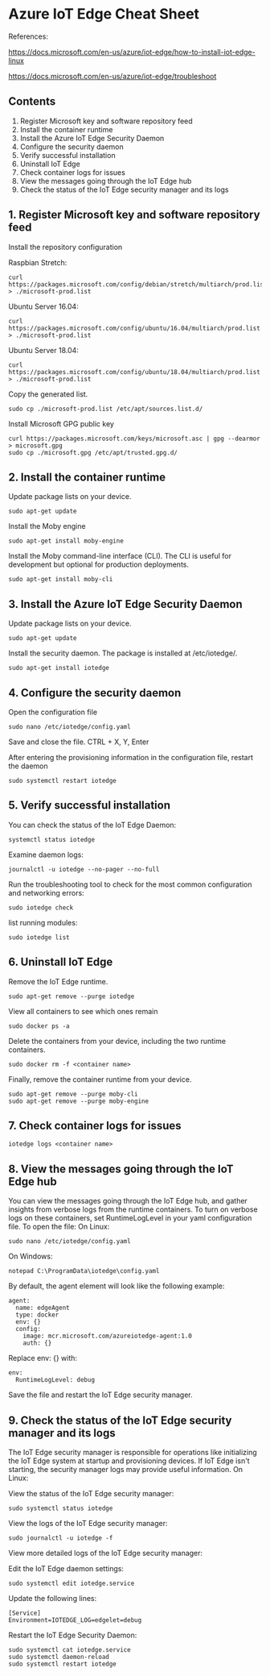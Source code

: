 # Azure IoT Edge Cheat Sheet

References:

 https://docs.microsoft.com/en-us/azure/iot-edge/how-to-install-iot-edge-linux
 
 https://docs.microsoft.com/en-us/azure/iot-edge/troubleshoot

## Contents
1. Register Microsoft key and software repository feed	
2. Install the container runtime	
3. Install the Azure IoT Edge Security Daemon	
4. Configure the security daemon	
5. Verify successful installation	
6. Uninstall IoT Edge	
7. Check container logs for issues	
8. View the messages going through the IoT Edge hub	
9. Check the status of the IoT Edge security manager and its logs	


## 1. Register Microsoft key and software repository feed
Install the repository configuration

Raspbian Stretch:

    curl https://packages.microsoft.com/config/debian/stretch/multiarch/prod.list > ./microsoft-prod.list

 Ubuntu Server 16.04:
 
    curl https://packages.microsoft.com/config/ubuntu/16.04/multiarch/prod.list > ./microsoft-prod.list

Ubuntu Server 18.04:

    curl https://packages.microsoft.com/config/ubuntu/18.04/multiarch/prod.list > ./microsoft-prod.list

Copy the generated list.

    sudo cp ./microsoft-prod.list /etc/apt/sources.list.d/

Install Microsoft GPG public key

    curl https://packages.microsoft.com/keys/microsoft.asc | gpg --dearmor > microsoft.gpg
    sudo cp ./microsoft.gpg /etc/apt/trusted.gpg.d/
 
## 2.  Install the container runtime
Update package lists on your device.

    sudo apt-get update
    
 Install the Moby engine
 
    sudo apt-get install moby-engine

 Install the Moby command-line interface (CLI). The CLI is useful for development but optional for production deployments.
 
    sudo apt-get install moby-cli

## 3. Install the Azure IoT Edge Security Daemon

Update package lists on your device.

    sudo apt-get update

 Install the security daemon. The package is installed at /etc/iotedge/.
 
    sudo apt-get install iotedge

## 4. Configure the security daemon

Open the configuration file

    sudo nano /etc/iotedge/config.yaml

 Save and close the file.
CTRL + X, Y, Enter

After entering the provisioning information in the configuration file, restart the daemon

    sudo systemctl restart iotedge

## 5. Verify successful installation

You can check the status of the IoT Edge Daemon:

    systemctl status iotedge 

 Examine daemon logs:
 
    journalctl -u iotedge --no-pager --no-full

 Run the troubleshooting tool to check for the most common configuration and networking errors:
 
    sudo iotedge check

 list running modules:
 
    sudo iotedge list

## 6. Uninstall IoT Edge

Remove the IoT Edge runtime.

    sudo apt-get remove --purge iotedge

 View all containers to see which ones remain
 
    sudo docker ps -a

 Delete the containers from your device, including the two runtime containers.
 
    sudo docker rm -f <container name>

 Finally, remove the container runtime from your device.
 
    sudo apt-get remove --purge moby-cli
    sudo apt-get remove --purge moby-engine

## 7. Check container logs for issues

    iotedge logs <container name>

## 8. View the messages going through the IoT Edge hub

You can view the messages going through the IoT Edge hub, and gather insights from verbose logs from the runtime containers. To turn on verbose logs on these containers, set RuntimeLogLevel in your yaml configuration file. To open the file:
On Linux:

    sudo nano /etc/iotedge/config.yaml

 On Windows:
 
    notepad C:\ProgramData\iotedge\config.yaml

By default, the agent element will look like the following example:

    agent:
      name: edgeAgent
      type: docker
      env: {}
      config:
        image: mcr.microsoft.com/azureiotedge-agent:1.0
        auth: {} 

 Replace env: {} with:
 
    env:
      RuntimeLogLevel: debug
      
 Save the file and restart the IoT Edge security manager.

## 9. Check the status of the IoT Edge security manager and its logs

The IoT Edge security manager is responsible for operations like initializing the IoT Edge system at startup and provisioning devices. If IoT Edge isn't starting, the security manager logs may provide useful information.
On Linux:

View the status of the IoT Edge security manager:

    sudo systemctl status iotedge

 View the logs of the IoT Edge security manager:
 
    sudo journalctl -u iotedge -f

View more detailed logs of the IoT Edge security manager:

Edit the IoT Edge daemon settings: 

    sudo systemctl edit iotedge.service

 Update the following lines:
 
    [Service]
    Environment=IOTEDGE_LOG=edgelet=debug

Restart the IoT Edge Security Daemon:

    sudo systemctl cat iotedge.service
    sudo systemctl daemon-reload
    sudo systemctl restart iotedge 
 
